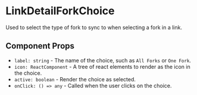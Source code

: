 # LinkDetailForkChoice
Used to select the type of fork to sync to when selecting a fork in a link.

## Component Props
- `label: string` - The name of the choice, such as `All Forks` or `One Fork`.
- `icon: ReactComponent` - A tree of react elements to render as the icon in the choice.
- `active: boolean` - Render the choice as selected.
- `onClick: () => any` - Called when the user clicks on the choice.
